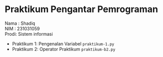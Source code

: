 # Praktikum Pengantar Pemrograman

<div> Nama : Shadiq</div>
<div> NIM  : 231031059</div>
<div> Prodi: Sistem informasi</div>

* Praktikum 1: Pengenalan Variabel `praktikum-1.py`
* Praktikum 2: Operator Praktikum `praktikum-b2.py`
